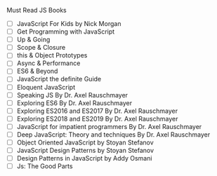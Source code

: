 
Must Read JS Books
- [ ] JavaScript For Kids by Nick Morgan 
- [ ] Get Programming with JavaScript
- [ ] Up & Going
- [ ] Scope & Closure
- [ ] this & Object Prototypes
- [ ] Async & Performance
- [ ] ES6 & Beyond
- [ ] JavaScript the definite Guide
- [ ] Eloquent JavaScript
- [ ] Speaking JS By Dr. Axel Rauschmayer
- [ ] Exploring ES6 By Dr. Axel Rauschmayer
- [ ] Exploring ES2016 and ES2017 By Dr. Axel Rauschmayer
- [ ] Exploring ES2018 and ES2019 By Dr. Axel Rauschmayer
- [ ] JavaScript for impatient programmers By Dr. Axel Rauschmayer
- [ ] Deep JavaScript: Theory and techniques By Dr. Axel Rauschmayer
- [ ] Object Oriented JavaScript by Stoyan Stefanov
- [ ] JavaScript Design Patterns by Stoyan Stefanov
- [ ] Design Patterns in JavaScript by Addy Osmani
- [ ] Js: The Good Parts
